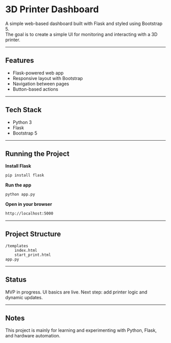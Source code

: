 # 3D Printer Dashboard

A simple web-based dashboard built with Flask and styled using Bootstrap 5.  
The goal is to create a simple UI for monitoring and interacting with a 3D printer.

---

## Features

- Flask-powered web app
- Responsive layout with Bootstrap
- Navigation between pages
- Button-based actions

---

## Tech Stack

- Python 3
- Flask
- Bootstrap 5

---

## Running the Project

**Install Flask**
```bash
pip install flask
```

**Run the app**
```bash
python app.py
```

**Open in your browser**
```bash
http://localhost:5000
```

---

## Project Structure

```
/templates
    index.html
    start_print.html
app.py
```

---

## Status

MVP in progress. UI basics are live. Next step: add printer logic and dynamic updates.

---

## Notes

This project is mainly for learning and experimenting with Python, Flask, and hardware automation.
